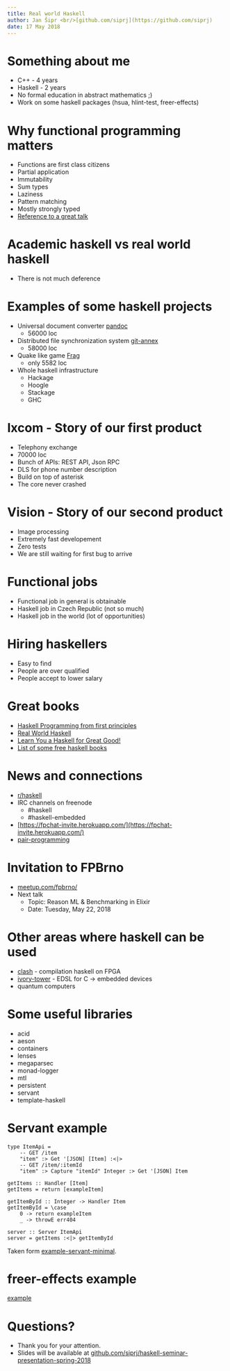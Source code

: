 ```yaml
---
title: Real world Haskell
author: Jan Šipr <br/>[github.com/siprj](https://github.com/siprj)
date: 17 May 2018
---
```


# Something about me

* C++ - 4 years
* Haskell - 2 years
* No formal education in abstract mathematics ;)
* Work on some haskell packages (hsua, hlint-test, freer-effects)

# Why functional programming matters

* Functions are first class citizens
* Partial application
* Immutability
* Sum types
* Laziness
* Pattern matching
* Mostly strongly typed
* [Reference to a great talk](https://www.youtube.com/watch?v=oB8jN68KGcU)

# Academic haskell vs real world haskell

* There is not much deference

# Examples of some haskell projects

* Universal document converter [pandoc](https://pandoc.org/)
    * 56000 loc
* Distributed file synchronization system [git-annex](https://git-annex.branchable.com/)
    * 58000 loc
* Quake like game [Frag](https://github.com/rainbyte/frag)
    * only 5582 loc
* Whole haskell infrastructure
    * Hackage
    * Hoogle
    * Stackage
    * GHC

# Ixcom - Story of our first product

* Telephony exchange
* 70000 loc
* Bunch of APIs: REST API, Json RPC
* DLS for phone number description
* Build on top of asterisk
* The core never crashed

# Vision - Story of our second product

* Image processing
* Extremely fast developement
* Zero tests
* We are still waiting for first bug to arrive

# Functional jobs

* Functional job in general is obtainable
* Haskell job in Czech Republic (not so much)
* Haskell job in the world (lot of opportunities)

# Hiring haskellers

* Easy to find
* People are over qualified
* People accept to lower salary

# Great books

* [Haskell Programming from first principles](http://haskellbook.com/)
* [Real World Haskell](http://book.realworldhaskell.org/)
* [Learn You a Haskell for Great Good!](http://learnyouahaskell.com/)
* [List of some free haskell books](https://github.com/TechBookHunter/Free-Haskell-Books)

# News and connections

* [r/haskell](https://www.reddit.com/r/haskell/)
* IRC channels on freenode
    * #haskell
    * #haskell-embedded
* [https://fpchat-invite.herokuapp.com/](https://fpchat-invite.herokuapp.com/)
* [pair-programming](https://github.com/Wizek/haskell-pair-programming)

# Invitation to FPBrno

* [meetup.com/fpbrno/](https://www.meetup.com/fpbrno/)
* Next talk
    * Topic: Reason ML & Benchmarking in Elixir
    * Date: Tuesday, May 22, 2018

# Other areas where haskell can be used

* [clash](http://www.clash-lang.org/) - compilation haskell on FPGA
* [ivory-tower](https://ivorylang.org/ivory-introduction.html) - EDSL for C -> embedded devices
* quantum computers

# Some useful libraries

* acid
* aeson
* containers
* lenses
* megaparsec
* monad-logger
* mtl
* persistent
* servant
* template-haskell

# Servant example

~~~ { .haskell file=Fruit1.hs }
type ItemApi =
    -- GET /item
    "item" :> Get '[JSON] [Item] :<|>
    -- GET /item/:itemId
    "item" :> Capture "itemId" Integer :> Get '[JSON] Item

getItems :: Handler [Item]
getItems = return [exampleItem]

getItemById :: Integer -> Handler Item
getItemById = \case
    0 -> return exampleItem
    _ -> throwE err404

server :: Server ItemApi
server = getItems :<|> getItemById
~~~

Taken form [example-servant-minimal](https://github.com/haskell-servant/example-servant-minimal).

# freer-effects example

[example](https://github.com/IxpertaSolutions/freer-effects)

# Questions?

* Thank you for your attention.
* Slides will be available at [github.com/siprj/haskell-seminar-presentation-spring-2018](https://github.com/siprj/haskell-seminar-presentation-spring-2018)
